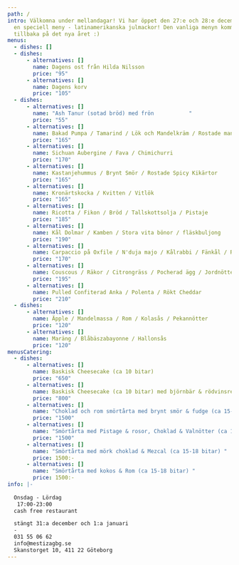 ```yaml
---
path: /
intro: Välkomna under mellandagar! Vi har öppet den 27:e och 28:e december med
  en speciell meny - latinamerikanska julmackor! Den vanliga menyn kommer
  tillbaka på det nya året :)
menus:
  - dishes: []
  - dishes:
      - alternatives: []
        name: Dagens ost från Hilda Nilsson
        price: "95"
      - alternatives: []
        name: Dagens korv
        price: "105"
  - dishes:
      - alternatives: []
        name: "Ash Tanur (sotad bröd) med frön           "
        price: "55"
      - alternatives: []
        name: Bakad Pumpa / Tamarind / Lök och Mandelkräm / Rostade mandlar
        price: "165"
      - alternatives: []
        name: Sichuan Aubergine / Fava / Chimichurri
        price: "170"
      - alternatives: []
        name: Kastanjehummus / Brynt Smör / Rostade Spicy Kikärtor
        price: "165"
      - alternatives: []
        name: Kronärtskocka / Kvitten / Vitlök
        price: "165"
      - alternatives: []
        name: Ricotta / Fikon / Bröd / Tallskottsolja / Pistaje
        price: "185"
      - alternatives: []
        name: Kål Dolmar / Kamben / Stora vita bönor / fläskbuljong
        price: "190"
      - alternatives: []
        name: Carpaccio på Oxfile / N'duja majo / Kålrabbi / Fänkål / Ramslöksvinagrette
        price: "170"
      - alternatives: []
        name: Couscous / Räkor / Citrongräss / Pocherad ägg / Jordnötter
        price: "195"
      - alternatives: []
        name: Pulled Confiterad Anka / Polenta / Rökt Cheddar
        price: "210"
  - dishes:
      - alternatives: []
        name: Äpple / Mandelmassa / Rom / Kolasås / Pekannötter
        price: "120"
      - alternatives: []
        name: Maräng / Blåbäszabayonne / Hallonsås
        price: "120"
menusCatering:
  - dishes:
      - alternatives: []
        name: Baskisk Cheesecake (ca 10 bitar)
        price: "650"
      - alternatives: []
        name: Baskisk Cheesecake (ca 10 bitar) med björnbär & rödvinsreduktion
        price: "800"
      - alternatives: []
        name: "Choklad och rom smörtårta med brynt smör & fudge (ca 15-18 bitar) "
        price: "1500"
      - alternatives: []
        name: "Smörtårta med Pistage & rosor, Choklad & Valnötter (ca 15-18 bitar) "
        price: "1500"
      - alternatives: []
        name: "Smörtårta med mörk choklad & Mezcal (ca 15-18 bitar) "
        price: 1500:-
      - alternatives: []
        name: "Smörtårta med kokos & Rom (ca 15-18 bitar) "
        price: 1500:-
info: |-
  
  Onsdag - Lördag
   17:00-23:00
  cash free restaurant

  stängt 31:a december och 1:a januari
  -
  031 55 06 62
  info@mestizagbg.se
  Skanstorget 10, 411 22 Göteborg
---
```

